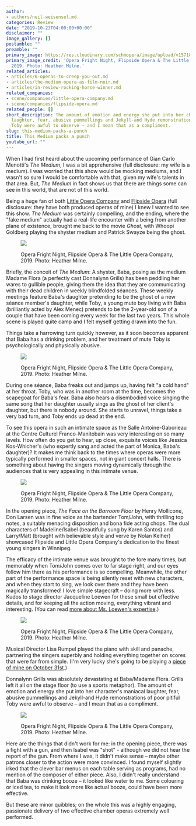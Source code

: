 ```yaml
---
author:
- authors/neil-weisensel.md
categories: Review
date: "2019-10-23T04:00:00+00:00"
disclaimer: ""
image_gallery: []
postamble: ""
preamble: ""
primary_image: https://res.cloudinary.com/schmopera/image/upload/v1571884566/media/2019/10/sqOperaFrightNightIMG_0151-resized_vwwgci.jpg
primary_image_credit: 'Opera Fright Night, Flipside Opera & The Little Opera Company,
  2019. Photo: Heather Milne.'
related_articles:
- articles/6-operas-to-creep-you-out.md
- articles/the-medium-opera-as-film-noir.md
- articles/in-review-rocking-horse-winner.md
related_companies:
- scene/companies/little-opera-company.md
- scene/companies/flipside-opera.md
related_people: []
short_description: The amount of emotion and energy she put into her character's maniacal
  laughter, fear, abusive pummellings and Jekyll-and Hyde remonstrations of poor pitiful
  Toby were awful to observe – and I mean that as a compliment.
slug: this-medium-packs-a-punch
title: This Medium packs a punch
youtube_url: ""
---
```

When I had first heard about the upcoming performance of Gian Carlo Menotti's _The Medium_, I was a bit apprehensive (full disclosure: my wife is a medium). I was worried that this show would be mocking mediums, and I wasn't so sure I would be comfortable with that, given my wife's talents in that area. But, _The Medium_ in fact shows us that there are things some can see in this world, that are not of this world.

Being a huge fan of both [Little Opera Company](/scene/companies/little-opera-company/) and [Flipside Opera](/scene/companies/flipside-opera/) (full disclosure: they have both produced operas of mine) I knew I wanted to see this show. _The Medium_ was certainly compelling, and the ending, where the "fake medium" actually had a real-life encounter with a being from another plane of existence, brought me back to the movie _Ghost_, with Whoopi Goldberg playing the shyster medium and Patrick Swayze being the ghost.

<figure data-type="image">

![](https://res.cloudinary.com/schmopera/image/upload/v1571861784/media/2019/10/OperaFrightNightIMG_9807_vuaz79.jpg)

<figcaption>Opera Fright Night, Flipside Opera & The Little Opera Company, 2019. Photo: Heather Milne.</figcaption>

</figure>

Briefly, the conceit of _The Medium_: A shyster, Baba, posing as the medium Madame Flora (a perfectly cast Donnalynn Grills) has been peddling her wares to gullible people, giving them the idea that they are communicating with their dead children in weekly blindfolded séances. These weekly meetings feature Baba's daughter pretending to be the ghost of a new séance member's daughter, while Toby, a young mute boy living with Baba (brilliantly acted by Alex Menec) pretends to be the 2-year-old son of a couple that have been coming every week for the last two years. This whole scene is played quite camp and I felt myself getting drawn into the fun.

Things take a harrowing turn quickly however, as it soon becomes apparent that Baba has a drinking problem, and her treatment of mute Toby is psychologically and physically abusive.

<figure data-type="image">

![](https://res.cloudinary.com/schmopera/image/upload/v1571861863/media/2019/10/OperaFrightNightIMG_0172_gjvk20.jpg)

<figcaption>Opera Fright Night, Flipside Opera & The Little Opera Company, 2019. Photo: Heather Milne.</figcaption>

</figure>

During one séance, Baba freaks out and jumps up, having felt "a cold hand" at her throat. Toby, who was in another room at the time, becomes the scapegoat for Baba's fear. Baba also hears a disembodied voice singing the same song that her daughter usually sings as the ghost of her client's daughter, but there is nobody around. She starts to unravel, things take a very bad turn, and Toby ends up dead at the end.

To see this opera in such an intimate space as the Salle Antoine-Gaborieau at the Centre Culturel Franco-Manitobain was very interesting on so many levels. How often do you get to hear, up close, exquisite voices like Jessica Kos-Whicher's (who expertly sang and acted the part of Monica, Baba's daughter)? It makes me think back to the times where operas were more typically performed in smaller spaces, not in giant concert halls. There is something about having the singers moving dynamically through the audiences that is very appealing in this intimate venue.

<figure data-type="image">

![](https://res.cloudinary.com/schmopera/image/upload/v1571861873/media/2019/10/OperaFrightNightIMG_9583_ampogq.jpg)

<figcaption>Opera Fright Night, Flipside Opera & The Little Opera Company, 2019. Photo: Heather Milne.</figcaption>

</figure>

In the opening piece, _The Face on the Barroom Floor_ by Henry Mollicone, Don Larsen was in fine voice as the bartender Tom/John, with thrilling top notes, a suitably menacing disposition and bona fide acting chops. The dual characters of Madeline/Isabel (beautifully sung by Karen Santos) and Larry/Matt (brought with believable style and verve by Nolan Kelher) showcased Flipside and Little Opera Company's dedication to the finest young singers in Winnipeg.

The efficacy of the intimate venue was brought to the fore many times, but memorably when Tom/John comes over to far stage right, and our eyes follow him there as his performance is so compelling. Meanwhile, the other part of the performance space is being silently reset with new characters, and when they start to sing, we look over there and they have been magically transformed! I love simple stagecraft – doing more with less. Kudos to stage director Jacqueline Loewen for these small but effective details, and for keeping all the action moving, everything vibrant and interesting. (You can read [more about Ms. Loewen's expertise](https://www.winnipegfreepress.com/arts-and-life/entertainment/arts/pulling-your-punches-563162192.html).)

<figure data-type="image">

![](https://res.cloudinary.com/schmopera/image/upload/v1571861997/media/2019/10/OperaFrightNightIMG_9679_yf38rt.jpg)

<figcaption>Opera Fright Night, Flipside Opera & The Little Opera Company, 2019. Photo: Heather Milne.</figcaption>

</figure>

Musical Director Lisa Rumpel played the piano with skill and panache, partnering the singers superbly and holding everything together on scores that were far from simple. (I'm very lucky she's going to be playing a [piece of mine on October 31st](https://www.camerondenby.com/fresh-blood-project.html).)

Donnalynn Grills was absolutely devastating at Baba/Madame Flora. Grills left it all on the stage floor (to use a sports metaphor). The amount of emotion and energy she put into her character's maniacal laughter, fear, abusive pummellings and Jekyll-and Hyde remonstrations of poor pitiful Toby were awful to observe – and I mean that as a compliment.

<figure data-type="image">

![](https://res.cloudinary.com/schmopera/image/upload/v1571862008/media/2019/10/OperaFrightNightIMG_9980_bsz5yx.jpg)

<figcaption>Opera Fright Night, Flipside Opera & The Little Opera Company, 2019. Photo: Heather Milne.</figcaption>

</figure>

Here are the things that didn't work for me: in the opening piece, there was a fight with a gun, and then Isabel was "shot" - although we did not hear the report of the gun. From where I was, it didn't make sense – maybe other patrons closer to the action were more convinced. I found myself slightly irked that the clever bar menus on each table serving as programs, had no mention of the composer of either piece. Also, I didn't really understand that Baba was drinking booze – it looked like water to me. Some colouring or iced tea, to make it look more like actual booze, could have been more effective.

But these are minor quibbles; on the whole this was a highly engaging, passionate delivery of two effective chamber operas extremely well performed.